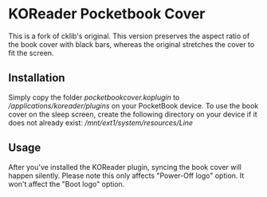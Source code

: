 # KOReader Pocketbook Cover

This is a fork of cklib's original. This version preserves the aspect ratio of the book cover with black bars, whereas the original stretches the cover to fit the screen.

## Installation

Simply copy the folder *pocketbookcover.koplugin* to */applications/koreader/plugins* on your PocketBook device.
To use the book cover on the sleep screen, create the following directory on your device if it does not already exist: */mnt/ext1/system/resources/Line*

## Usage

After you've installed the KOReader plugin, syncing the book cover will happen silently.
Please note this only affects "Power-Off logo" option. It won't affect the "Boot logo" option.
